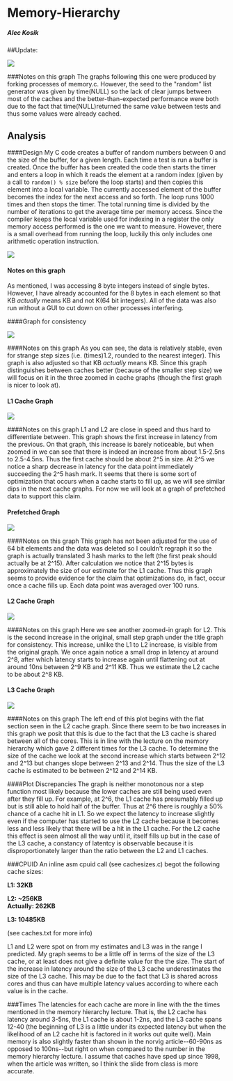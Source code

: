 # Memory-Hierarchy
##### Alec Kosik
##Update:

![](https://github.com/akosik/Memory-Hierarchy/blob/master/testsFIXED.png "")

###Notes on this graph
The graphs following this one were produced by forking processes of memory.c.  However, the seed to the "random" list generator was given by time(NULL) so the lack of clear jumps between most of the caches and the better-than-expected performance were both due to the fact that time(NULL)returned the same value between tests and thus some values were already cached.

## Analysis
####Design
My C code creates a buffer of random numbers between 0 and the size of the buffer, for a given length.  Each time a test is run
a buffer is created.  Once the buffer has been created the code then starts the timer and enters a loop in which it reads the element
at a random index (given by a call to `random() % size` before the loop starts) and then copies this element into a local variable.
The currently accessed element of the buffer becomes the index for the next access and so forth.  The loop runs 1000 times and then 
stops the timer.  The total running time is divided by the number of iterations to get the average time per memory access.  Since
the compiler keeps the local variable used for indexing in a register the only memory access performed is the one we want to measure.
However, there is a small overhead from running the loop, luckily this only includes one arithmetic operation instruction.

![](https://github.com/akosik/Memory-Hierarchy/blob/master/tests.png "")

#### Notes on this graph
As mentioned, I was accessing 8 byte integers instead of single bytes.  However, I have already accounted for the 8 bytes in each element
so that KB *actually* means KB and not K(64 bit integers).  All of the data was also run without a GUI to cut down on other processes
interfering.

####Graph for consistency

![](https://github.com/akosik/Memory-Hierarchy/blob/master/testslong.png "")

####Notes on this graph
As you can see, the data is relatively stable, even for strange step sizes (i.e. (times)1.2, rounded to the nearest integer).
This graph is also adjusted so that KB *actually* means KB.  Since this graph distinguishes between caches better (because of 
the smaller step size) we will focus on it in the three zoomed in cache graphs (though the first graph is nicer to look at).

#### L1 Cache Graph

![](https://github.com/akosik/Memory-Hierarchy/blob/master/L1.png "")

####Notes on this graph
L1 and L2 are close in speed and thus hard to differentiate between.  This graph shows the first increase in latency from the
previous.  On that graph, this increase is barely noticeable, but when zoomed in we can see that there is indeed an increase from
about 1.5-2.5ns to 2.5-4.5ns.  Thus the first cache should be about 2^5 in size.  At 2^5 we notice a sharp decrease in latency for the data
point immediately succeeding the 2^5 hash mark.  It seems that there is some sort of optimization that occurs when a cache starts to fill
up, as we will see similar dips in the next cache graphs.  For now we will look at a graph of prefetched data to support this claim.

#### Prefetched Graph

![](https://github.com/akosik/Memory-Hierarchy/blob/master/prefetched.png "")

####Notes on this graph
This graph has not been adjusted for the use of 64 bit elements and the data was deleted so I couldn't regraph it so the graph is actually translated 3 hash marks 
to the left (the first peak should actually be at 2^15).  After calculation we notice that 2^15 bytes is approximately the size
of our estimate for the L1 cache.  Thus this graph seems to provide evidence for the claim that optimizations do, in fact, occur
once a cache fills up.  Each data point was averaged over 100 runs.

#### L2 Cache Graph

![](https://github.com/akosik/Memory-Hierarchy/blob/master/L2.png "")

####Notes on this graph
Here we see another zoomed-in graph for L2.  This is the second increase in the original, small step graph under the title graph for consistency.
This increase, unlike the L1 to L2 increase, is visible from  the original graph.  We once again notice a small drop in latency at around 
2^8, after which latency starts to increase again until flattening out at around 10ns between 2^9 KB and 2^11 KB.  Thus we estimate the L2 cache to be
about 2^8 KB.

#### L3 Cache Graph

![](https://github.com/akosik/Memory-Hierarchy/blob/master/L3.png "")

####Notes on this graph
The left end of this plot begins with the flat section seen in the L2 cache graph.  Since there seem to be two increases in this graph
we posit that this is due to the fact that the L3 cache is shared between all of the cores.  This is in line with the lecture on the memory hierarchy
which gave 2 different times for the L3 cache.  To determine the size of the cache we look at the second increase which starts between
2^12 and 2^13 but changes slope between 2^13 and 2^14.  Thus the size of the L3 cache is estimated to be between 2^12 and 2^14 KB.

####Plot Discrepancies
The graph is neither monotonous nor a step function most likely because the lower caches are still being used even after they fill up.
For example, at 2^6, the L1 cache has presumably filled up but is still able to hold half of the buffer.  Thus at 2^6 there is roughly
a 50% chance of a cache hit in L1.  So we expect the latency to increase slightly even if the computer has started to use the L2 cache
because it becomes less and less likely that there will be a hit in the L1 cache.  For the L2 cache this effect is seen almost all the way until 
it, itself fills up but in the case of the L3 cache, a constancy of latentcy is observable because it is disproportionately larger than the ratio 
between the L2 and L1 caches.

###CPUID
An inline asm cpuid call (see cachesizes.c) begot the following cache sizes:

**L1: 32KB**

**L2: ~256KB**  
**Actually: 262KB**

**L3: 10485KB**

(see caches.txt for more info)

L1 and L2 were spot on from my estimates and L3 was in the range I predicted.  My graph seems to be a little off in terms of the size 
of the L3 cache, or at least does not give a definite value for the the size.  The start of the increase in latency around the size 
of the L3 cache underestimates the size of the L3 cache.  This may be due to the fact that L3 is shared across cores and thus can have multiple
latency values according to where each value is in the cache.

###Times
The latencies for each cache are more in line with the the times mentioned in the memory hierarchy lecture.  That is, the L2 cache
has latency around 3-5ns, the L1 cache is about 1-2ns, and the L3 cache spans 12-40 (the beginning of L3 is a little under its expected latency but when the likelihood of an L2 cache hit is factored in it works out quite well).  Main memory is also slightly faster than shown in the norvig article--60-90ns as opposed to 100ns--but right on when compared to the number in the memory hierarchy lecture.  I assume that caches have sped up since 1998, when the article was written, so I think the slide from class is more accurate.
